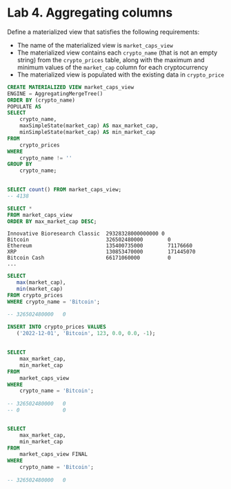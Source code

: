 # Lab 4. Aggregating columns

Define a materialized view that satisfies the following requirements:
- The name of the materialized view is `market_caps_view`
- The materialized view contains each `crypto_name` (that is not an empty string) from the `crypto_prices` table, 
  along with the maximum and minimum values of the `market_cap` column for each cryptocurrency
- The materialized view is populated with the existing data in `crypto_price`

```sql
CREATE MATERIALIZED VIEW market_caps_view 
ENGINE = AggregatingMergeTree()
ORDER BY (crypto_name) 
POPULATE AS
SELECT
    crypto_name,
    maxSimpleState(market_cap) AS max_market_cap,
    minSimpleState(market_cap) AS min_market_cap
FROM
    crypto_prices
WHERE
    crypto_name != ''
GROUP BY
    crypto_name;
    

SELECT count() FROM market_caps_view;
-- 4138

SELECT * 
FROM market_caps_view
ORDER BY max_market_cap DESC;
```
```
Innovative Bioresearch Classic  29328328000000000 0
Bitcoin                         326502480000        0
Ethereum                        135400735000        71176660
XRP                             130853470000        171445070
Bitcoin Cash                    66171060000         0
...
```

```sql
SELECT
   max(market_cap),
   min(market_cap)
FROM crypto_prices
WHERE crypto_name = 'Bitcoin';

-- 326502480000   0
```

```sql
INSERT INTO crypto_prices VALUES
   ('2022-12-01', 'Bitcoin', 123, 0.0, 0.0, -1);
   
   
SELECT
    max_market_cap,
    min_market_cap
FROM
    market_caps_view
WHERE
    crypto_name = 'Bitcoin';
    
-- 326502480000   0
-- 0              0    


SELECT
    max_market_cap,
    min_market_cap
FROM
    market_caps_view FINAL
WHERE
    crypto_name = 'Bitcoin';
  
-- 326502480000   0
```